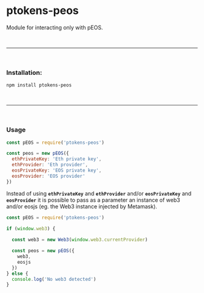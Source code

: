 # ptokens-peos

Module for interacting only with pEOS.

&nbsp;

***

&nbsp;

### Installation:

```
npm install ptokens-peos
```

&nbsp;

***

&nbsp;

### Usage

```js
const pEOS = require('ptokens-peos')

const peos = new pEOS({
  ethPrivateKey: 'Eth private key',
  ethProvider: 'Eth provider',
  eosPrivateKey: 'EOS private key',
  eosProvider: 'EOS provider'
})
```

Instead of using __`ethPrivateKey`__ and __`ethProvider`__ and/or __`eosPrivateKey`__ and __`eosProvider`__ it is possible to pass as a parameter an instance of web3 and/or eosjs (eg. the Web3 instance injected by Metamask).

```js
const pEOS = require('ptokens-peos')

if (window.web3) {
  
  const web3 = new Web3(window.web3.currentProvider)

  const peos = new pEOS({
    web3,
    eosjs
  })
} else {
  console.log('No web3 detected')
}
```